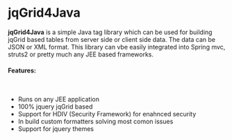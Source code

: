 jqGrid4Java
===========

<strong>jqGrid4Java</strong> is a simple Java tag library which can be used for building jqGrid based tables from server side or client side data. The data can be JSON or XML format. This library can vbe easily integrated into Spring mvc, struts2 or pretty much any JEE based frameworks.

<h4>Features:</h4>
<br/>
<ul>
<li>Runs on any JEE application</li>
<li>100% jquery jqGrid based</li>
<li>Support for HDIV (Security Framework) for enahnced security</li>
<li>In build custom formatters solving most comon issues</li>
<li>Support for jquery themes</li>
</ul>



